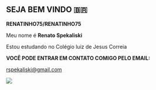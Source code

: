 ## SEJA BEM VINDO 🇧🇷


**RENATINHO75/RENATINHO75** 

Meu nome é **Renato Spekaliski**

Estou estudando no Colégio luiz de Jesus Correia


**VOCÊ PODE ENTRAR EM CONTATO COMIGO PELO EMAIL:**

rspekaliski@gmail.com


![](https://media.tenor.com/LD-Bgk2DQPoAAAAi/messi-copa-del-mundo-2022.gif)

